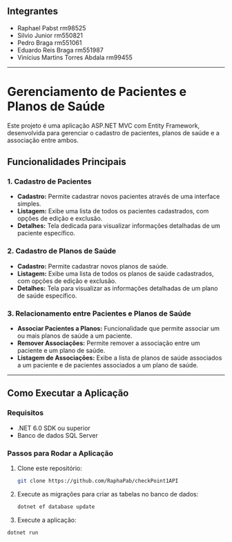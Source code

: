 ## Integrantes
- Raphael Pabst rm98525
- Silvio Junior rm550821
- Pedro Braga rm551061
- Eduardo Reis Braga rm551987
- Vinícius Martins Torres Abdala rm99455

---

# Gerenciamento de Pacientes e Planos de Saúde

Este projeto é uma aplicação ASP.NET MVC com Entity Framework, desenvolvida para gerenciar o cadastro de pacientes, planos de saúde e a associação entre ambos.

## Funcionalidades Principais

### 1. Cadastro de Pacientes
- **Cadastro:** Permite cadastrar novos pacientes através de uma interface simples.
- **Listagem:** Exibe uma lista de todos os pacientes cadastrados, com opções de edição e exclusão.
- **Detalhes:** Tela dedicada para visualizar informações detalhadas de um paciente específico.

### 2. Cadastro de Planos de Saúde
- **Cadastro:** Permite cadastrar novos planos de saúde.
- **Listagem:** Exibe uma lista de todos os planos de saúde cadastrados, com opções de edição e exclusão.
- **Detalhes:** Tela para visualizar as informações detalhadas de um plano de saúde específico.

### 3. Relacionamento entre Pacientes e Planos de Saúde
- **Associar Pacientes a Planos:** Funcionalidade que permite associar um ou mais planos de saúde a um paciente.
- **Remover Associações:** Permite remover a associação entre um paciente e um plano de saúde.
- **Listagem de Associações:** Exibe a lista de planos de saúde associados a um paciente e de pacientes associados a um plano de saúde.

---

## Como Executar a Aplicação

### Requisitos
- .NET 6.0 SDK ou superior
- Banco de dados SQL Server

### Passos para Rodar a Aplicação
1. Clone este repositório:
   ```bash
   git clone https://github.com/RaphaPab/checkPoint1API

2. Execute as migrações para criar as tabelas no banco de dados:
   ```bash
   dotnet ef database update

3. Execute a aplicação:
  ```bash
  dotnet run




   
